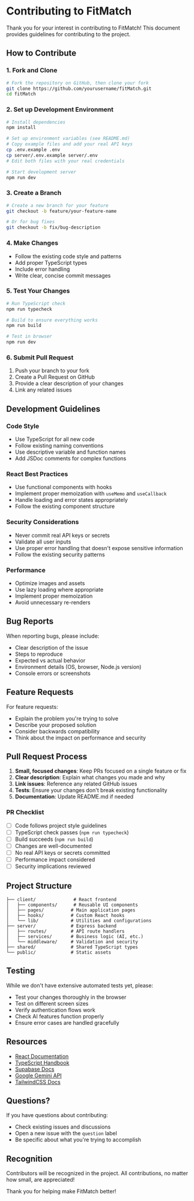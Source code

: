 # Contributing to FitMatch

Thank you for your interest in contributing to FitMatch! This document provides guidelines for contributing to the project.

## How to Contribute

### 1. Fork and Clone
```bash
# Fork the repository on GitHub, then clone your fork
git clone https://github.com/yourusername/fitMatch.git
cd fitMatch
```

### 2. Set up Development Environment
```bash
# Install dependencies
npm install

# Set up environment variables (see README.md)
# Copy example files and add your real API keys
cp .env.example .env
cp server/.env.example server/.env
# Edit both files with your real credentials

# Start development server
npm run dev
```

### 3. Create a Branch
```bash
# Create a new branch for your feature
git checkout -b feature/your-feature-name

# Or for bug fixes
git checkout -b fix/bug-description
```

### 4. Make Changes
- Follow the existing code style and patterns
- Add proper TypeScript types
- Include error handling
- Write clear, concise commit messages

### 5. Test Your Changes
```bash
# Run TypeScript check
npm run typecheck

# Build to ensure everything works
npm run build

# Test in browser
npm run dev
```

### 6. Submit Pull Request
1. Push your branch to your fork
2. Create a Pull Request on GitHub
3. Provide a clear description of your changes
4. Link any related issues

## Development Guidelines

### Code Style
- Use TypeScript for all new code
- Follow existing naming conventions
- Use descriptive variable and function names
- Add JSDoc comments for complex functions

### React Best Practices
- Use functional components with hooks
- Implement proper memoization with `useMemo` and `useCallback`
- Handle loading and error states appropriately
- Follow the existing component structure

### Security Considerations
- Never commit real API keys or secrets
- Validate all user inputs
- Use proper error handling that doesn't expose sensitive information
- Follow the existing security patterns

### Performance
- Optimize images and assets
- Use lazy loading where appropriate
- Implement proper memoization
- Avoid unnecessary re-renders

## Bug Reports

When reporting bugs, please include:
- Clear description of the issue
- Steps to reproduce
- Expected vs actual behavior
- Environment details (OS, browser, Node.js version)
- Console errors or screenshots

## Feature Requests

For feature requests:
- Explain the problem you're trying to solve
- Describe your proposed solution
- Consider backwards compatibility
- Think about the impact on performance and security

## Pull Request Process

1. **Small, focused changes**: Keep PRs focused on a single feature or fix
2. **Clear description**: Explain what changes you made and why
3. **Link issues**: Reference any related GitHub issues
4. **Tests**: Ensure your changes don't break existing functionality
5. **Documentation**: Update README.md if needed

### PR Checklist
- [ ] Code follows project style guidelines
- [ ] TypeScript check passes (`npm run typecheck`)
- [ ] Build succeeds (`npm run build`)
- [ ] Changes are well-documented
- [ ] No real API keys or secrets committed
- [ ] Performance impact considered
- [ ] Security implications reviewed

## Project Structure

```
├── client/              # React frontend
│   ├── components/      # Reusable UI components
│   ├── pages/          # Main application pages
│   ├── hooks/          # Custom React hooks
│   └── lib/            # Utilities and configurations
├── server/             # Express backend
│   ├── routes/         # API route handlers
│   ├── services/       # Business logic (AI, etc.)
│   └── middleware/     # Validation and security
├── shared/             # Shared TypeScript types
└── public/             # Static assets
```

## Testing

While we don't have extensive automated tests yet, please:
- Test your changes thoroughly in the browser
- Test on different screen sizes
- Verify authentication flows work
- Check AI features function properly
- Ensure error cases are handled gracefully

## Resources

- [React Documentation](https://react.dev/)
- [TypeScript Handbook](https://www.typescriptlang.org/docs/)
- [Supabase Docs](https://supabase.com/docs)
- [Google Gemini API](https://ai.google.dev/docs)
- [TailwindCSS Docs](https://tailwindcss.com/docs)

## Questions?

If you have questions about contributing:
- Check existing issues and discussions
- Open a new issue with the `question` label
- Be specific about what you're trying to accomplish

## Recognition

Contributors will be recognized in the project. All contributions, no matter how small, are appreciated!

Thank you for helping make FitMatch better!
